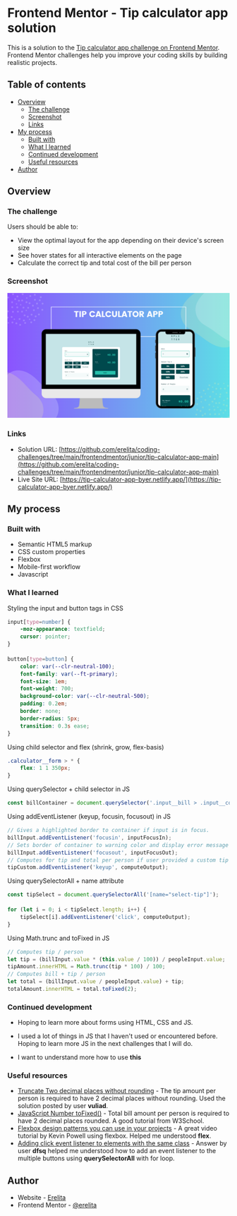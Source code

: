 # Frontend Mentor - Tip calculator app solution

This is a solution to the [Tip calculator app challenge on Frontend Mentor](https://www.frontendmentor.io/challenges/tip-calculator-app-ugJNGbJUX). Frontend Mentor challenges help you improve your coding skills by building realistic projects.

## Table of contents

- [Overview](#overview)
  - [The challenge](#the-challenge)
  - [Screenshot](#screenshot)
  - [Links](#links)
- [My process](#my-process)
  - [Built with](#built-with)
  - [What I learned](#what-i-learned)
  - [Continued development](#continued-development)
  - [Useful resources](#useful-resources)
- [Author](#author)

## Overview

### The challenge

Users should be able to:

- View the optimal layout for the app depending on their device's screen size
- See hover states for all interactive elements on the page
- Calculate the correct tip and total cost of the bill per person

### Screenshot

![](assets/images/preview.png)

### Links

- Solution URL: [https://github.com/erelita/coding-challenges/tree/main/frontendmentor/junior/tip-calculator-app-main](https://github.com/erelita/coding-challenges/tree/main/frontendmentor/junior/tip-calculator-app-main)
- Live Site URL: [https://tip-calculator-app-byer.netlify.app/](https://tip-calculator-app-byer.netlify.app/)

## My process

### Built with

- Semantic HTML5 markup
- CSS custom properties
- Flexbox
- Mobile-first workflow
- Javascript

### What I learned

Styling the input and button tags in CSS
```css
input[type=number] {
    -moz-appearance: textfield;
    cursor: pointer;
}

button[type=button] {
    color: var(--clr-neutral-100);
    font-family: var(--ft-primary);
    font-size: 1em;
    font-weight: 700;
    background-color: var(--clr-neutral-500);
    padding: 0.2em;
    border: none;
    border-radius: 5px;
    transition: 0.3s ease;
}
```

Using child selector and flex (shrink, grow, flex-basis)
```css
.calculator__form > * {
    flex: 1 1 350px;
}
```

Using querySelector + child selector in JS
```js
const billContainer = document.querySelector('.input__bill > .input__container');
```

Using addEventListener (keyup, focusin, focusout) in JS
```js
// Gives a highlighted border to container if input is in focus.
billInput.addEventListener('focusin', inputFocusIn);
// Sets border of container to warning color and display error message if input is out of focus and user didn't provide an input.
billInput.addEventListener('focusout', inputFocusOut);
// Computes for tip and total per person if user provided a custom tip %
tipCustom.addEventListener('keyup', computeOutput);
```

Using querySelectorAll + name attribute
```js
const tipSelect = document.querySelectorAll('[name="select-tip"]');

for (let i = 0; i < tipSelect.length; i++) {
    tipSelect[i].addEventListener('click', computeOutput);
}
```

Using Math.trunc and toFixed in JS
```js
// Computes tip / person
let tip = (billInput.value * (this.value / 100)) / peopleInput.value;
tipAmount.innerHTML = Math.trunc(tip * 100) / 100;
// Computes bill + tip / person
let total = (billInput.value / peopleInput.value) + tip;
totalAmount.innerHTML = total.toFixed(2);
```

### Continued development

- Hoping to learn more about forms using HTML, CSS and JS.

- I used a lot of things in JS that I haven't used or encountered before. Hoping to learn more JS in the next challenges that I will do.

- I want to understand more how to use __**this**__

### Useful resources

- [Truncate Two decimal places without rounding](https://coderedirect.com/questions/111633/truncate-two-decimal-places-without-rounding) - The tip amount per person is required to have 2 decimal places without rounding. Used the solution posted by user **vuliad**.
- [JavaScript Number toFixed()](https://www.w3schools.com/jsref/jsref_tofixed.asp) - Total bill amount per person is required to have 2 decimal places rounded. A good tutorial from W3School.
- [Flexbox design patterns you can use in your projects](https://www.youtube.com/watch?v=vQAvjof1oe4&t=467s) - A great video tutorial by Kevin Powell using flexbox. Helped me understood __flex__.
- [Adding click event listener to elements with the same class](https://stackoverflow.com/questions/21700364/adding-click-event-listener-to-elements-with-the-same-class/21700383) - Answer by user **dfsq** helped me understood how to add an event listener to the multiple buttons using __querySelectorAll__ with for loop.

## Author

- Website - [Erelita](https://github.com/erelita)
- Frontend Mentor - [@erelita](https://www.frontendmentor.io/profile/erelita)
